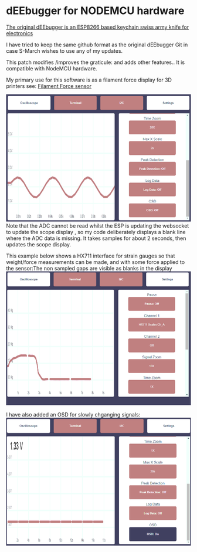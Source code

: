 # dEEbugger for NODEMCU hardware
[The original dEEbugger is an ESP8266 based keychain swiss army knife for electronics](https://gfycat.com/OrneryPlushAbalone)

I have tried to keep the same github format as the original dEEbugger Git in case S-March wishes to use any of my updates.

This patch modifies /improves the graticule: and adds other features..
It is compatible with NodeMCU hardware. 

My primary use for this software is as a filament force display for 3D printers see: [Filament Force sensor](https://www.thingiverse.com/thing:2429390)

![Alt text](/Pictures/30Hz%20sine%20wave.png " 30Hz signal on Revised Graticule")
Note that the ADC cannot be read whilst the ESP is updating the websocket to update the scope display , so my code deliberately displays a blank line where the ADC data is missing. It takes samples for about 2 seconds, then updates the scope display. 

This example below shows a HX711 interface for strain gauges so that weight/force measurements can be made, and with some force applied to the sensor:The non sampled gaps are visible as blanks in the display
![Alt text](/Pictures/HX711%20channel%20showing%20signal%20gaps.png)

I have also added an OSD for slowly chganging signals:
![Alt text](/Pictures/OSD.png)






